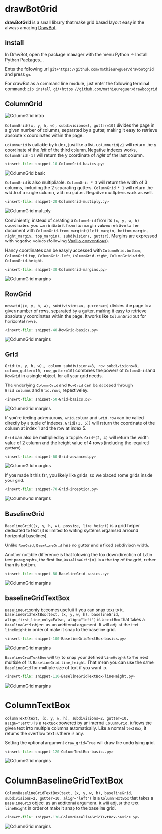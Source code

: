 # drawBotGrid

**drawBotGrid** is a small library that make grid based layout easy in the always amazing [DrawBot](https://www.drawbot.com).



## install

In DrawBot, open the package manager with the menu Python -> Install Python Packages...

Enter the following url `git+https://github.com/mathieureguer/drawbotgrid` and press `go`.

For drawBot as a command line module, just enter the following terminal command: 
`pip install git+https://github.com/mathieureguer/drawbotgrid`



## ColumnGrid

![ColumnGrid intro](drawBotGrid/docs/snippet-00-ColumnGrid-intro.png)

`ColumnGrid((x, y, h, w), subdivisions=8, gutter=10)` divides the page in a given number of columns, separated by a gutter, making it easy to retrieve absolute x coordinates within the page.

`ColumnGrid` is callable by index, just like a list.  `ColumnGrid[2]` will return the y coordinate of the *left* of the third column.
Negative indexes works, `ColumnGrid[-1]` will return the y coordinate of *right* of the last column.

```python
<insert-file: snippet-10-ColumnGrid-basics.py>
```

![ColumnGrid basic](drawBotGrid/docs/snippet-10-ColumnGrid-basics.png)


`ColumnGrid` is also multipliable. `ColumnGrid * 3` will return the width of 3 columns, including the 2 separating gutters. `ColumnGrid * 1` will return the width of a single column, with no gutter. Negative mutlipliers work as well. 

```python
<insert-file: snippet-20-ColumnGrid-multiply.py>
```

![ColumnGrid multiply](drawBotGrid/docs/snippet-20-ColumnGrid-multiply.png)


Conviniently, instead of creating a `ColumnGrid` from its `(x, y, w, h)` coordinates, you can initiate it from its margin values relative to the document with `ColumnGrid.from_margint((left_margin, bottom_margin, right_margin, top_margin), subdivisions, gutter)`. Margins are expressed with negative values (following [Vanilla conventions](https://github.com/robotools/vanilla)).

Handy coordinates can be easyly accessed with `ColumnGrid.bottom`, `ColumnGrid.top`, `ColumnGrid.left`, `ColumnGrid.right`, `ColumnGrid.width`, `ColumnGrid.height`.


```python
<insert-file: snippet-30-ColumnGrid-margins.py>
```

![ColumnGrid margins](drawBotGrid/docs/snippet-30-ColumnGrid-margins.png)




## RowGrid

`RowGrid((x, y, h, w), subdivisions=8, gutter=10)` divides the page in a given number of rows, separated by a gutter, making it easy to retrieve absolute y coordinates within the page. It works like `ColumnGrid` but for horizontal rows.


```python
<insert-file: snippet-40-RowGrid-basics.py>
```

![ColumnGrid margins](drawBotGrid/docs/snippet-40-RowGrid-basics.png)




## Grid

`Grid((x, y, h, w),, column_subdivisions=8, row_subdivisions=8, column_gutter=10, row_gutter=10)` combines the powers of `ColumnGrid` and `RowGrid` in a single object, for all your grid needs.

The underlying `ColumnGrid` and `RowGrid` can be accesed through `Grid.columns` and `Grid.rows`, repectiveley. 

```python
<insert-file: snippet-50-Grid-basics.py>
```

![ColumnGrid margins](drawBotGrid/docs/snippet-50-Grid-basics.png)


If you're feeling adventurous, `Grid.column` and `Grid.row` can be called directly by a tuple of indexes. `Grid[(1, 5)]` will return the coordinate of the column at index 1 and the row at index 5.

`Grid` can also be multiplied by a tupple. `Grid*(2, 4)` will return the width value of 2 column and the height value of 4 rows (including the required gutters).

```python
<insert-file: snippet-60-Grid-advanced.py>
```

![ColumnGrid margins](drawBotGrid/docs/snippet-60-Grid-advanced.png)

If you made it this far, you likely like grids, so we placed some grids inside your grid.

```python
<insert-file: snippet-70-Grid-inception.py>
```

![ColumnGrid margins](drawBotGrid/docs/snippet-70-Grid-inception.png)




## BaselineGrid

`BaselineGrid((x, y, h, w), possize, line_height)` is a grid helper dedicated to text (it is limited to writing systems organised arround horizontal baselines).

Unlike `RowGrid`, `BaselineGrid` has no gutter and a fixed subdivison width.

Another notable difference is that folowing the top down direction of Latin text paragraphs, the first line,`BaselineGrid[0]` is a the top of the grid, rather than its bottom. 

```python
<insert-file: snippet-80-BaselineGrid-basics.py>
```

![ColumnGrid margins](drawBotGrid/docs/snippet-80-BaselineGrid-basics.png)




## baselineGridTextBox

`BaselineGrid`only becomes usefull if you can snap text to it. `baselineGridTextBox(text, (x, y, w, h), baselineGrid, align_first_line_only=False, align="left")` is a `textBox` that takes a `BaselineGrid` object as an additonal argument. It will adjust the text `lineHeight` in order ot make it snap to the baseline grid.

```python
<insert-file: snippet-100-BaselineGridTextBox-basics.py>
```

![ColumnGrid margins](drawBotGrid/docs/snippet-100-BaselineGridTextBox-basics.png)

`BaselineGridTextBox` will try to snap your defined `lineHeight` to the next multiple of its `BaselineGrid.line_height`. That mean you can use the same `BaselineGrid` for multiple size of text if you want to.

```python
<insert-file: snippet-110-BaselineGridTextBox-lineHeight.py>
```

![ColumnGrid margins](drawBotGrid/docs/snippet-110-BaselineGridTextBox-lineHeight.png)



# ColumnTextBox

`columnText(text, (x, y, w, h), subdivisions=2, gutter=10, align="left")` is a `textBox` powered by an internal `ColumnGrid`. It flows the given text into multiple columns automatically. Like a normal `textBox`, it returns the overflow text is there is any.


Setting the optional argument `draw_grid=True` will draw the underlying grid.

```python
<insert-file: snippet-120-ColumnTextBox-basics.py>
```

![ColumnGrid margins](drawBotGrid/docs/snippet-120-ColumnTextBox-basics.png)



# ColumnBaselineGridTextBox

`ColumnBaselineGridTextBox(text, (x, y, w, h), baselineGrid, subdivisions=2, gutter=10, align="left")` is a `ColumnTextBox` that takes a `BaselineGrid` object as an additonal argument. It will adjust the text `lineHeight` in order ot make it snap to the baseline grid.


```python
<insert-file: snippet-130-ColumnBaselineGridTextBox-basics.py>
```

![ColumnGrid margins](drawBotGrid/docs/snippet-130-ColumnBaselineGridTextBox-basics.png)



